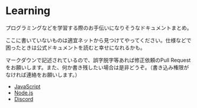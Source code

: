 # Learning

プログラミングなどを学習する際のお手伝いになりそうなドキュメントまとめ。

ここに書いていないものは適宜ネットから見つけてやってください。仕様などで困ったときは公式ドキュメントを読むと幸せになれるかも。

マークダウンで記述されているので、誤字脱字等あれば修正依頼のPull Requestをお願いします。また、何か書き残したい場合は是非どうぞ。（書き込み権限がなければ連絡をお願いします。）

- [JavaScript](./javascript/README.md)
- [Node.js](./nodejs/README.md)
- [Discord](./discord/README.md)
